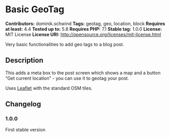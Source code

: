 # Basic GeoTag

**Contributors:** dominik.schwind
**Tags:** geotag, geo, location, block
**Requires at least:** 4.4
**Tested up to:** 5.8
**Requires PHP:** 7.1
**Stable tag:** 1.0.0
**License:** MIT License
**License URI:** http://opensource.org/licenses/mit-license.html

Very basic functionalities to add geo tags to a blog post.

## Description

This adds a meta box to the post screen which shows a map and a button “Get current location” - you can use it to geotag your post.

Uses [Leaflet](https://leafletjs.com) with the standard OSM tiles.

## Changelog

### 1.0.0

First stable version
